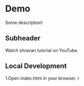 # Demo

Some description!

## Subheader 

Watch shravan tutorial on YouTube.

## Local Development

1.Open index.html in your browser.
r
